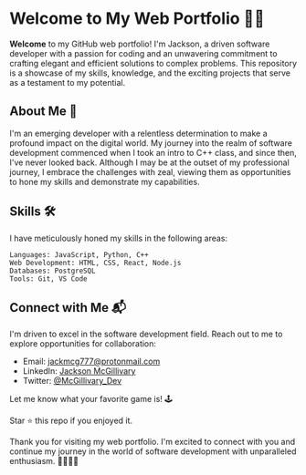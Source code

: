 # Welcome to My Web Portfolio 👨‍💻

**Welcome** to my GitHub web portfolio! I'm Jackson, a driven software developer with a passion for coding and an unwavering commitment to crafting elegant and efficient solutions to complex problems. This repository is a showcase of my skills, knowledge, and the exciting projects that serve as a testament to my potential.
## About Me 🚀

I'm an emerging developer with a relentless determination to make a profound impact on the digital world. My journey into the realm of software development commenced when I took an intro to C++ class, and since then, I've never looked back. Although I may be at the outset of my professional journey, I embrace the challenges with zeal, viewing them as opportunities to hone my skills and demonstrate my capabilities.

## Skills 🛠️

I have meticulously honed my skills in the following areas:

    Languages: JavaScript, Python, C++
    Web Development: HTML, CSS, React, Node.js
    Databases: PostgreSQL
    Tools: Git, VS Code

## Connect with Me 📬

I'm driven to excel in the software development field. Reach out to me to explore opportunities for collaboration:

   - Email: jackmcg777@protonmail.com
   - LinkedIn: [Jackson McGillivary](https://www.linkedin.com/in/jackson-mcgillivary-297802266/)
   - Twitter: [@McGillivary_Dev](https://twitter.com/McGillivary_Dev)

Let me know what your favorite game is! 🕹️

Star ⭐️ this repo if you enjoyed it.

Thank you for visiting my web portfolio. I'm excited to connect with you and continue my journey in the world of software development with unparalleled enthusiasm. 🚀🌟👨‍💼
